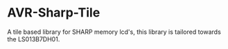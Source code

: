 AVR-Sharp-Tile
==============

A tile based library for SHARP memory lcd's, this library is tailored towards the LS013B7DH01.
